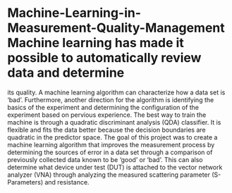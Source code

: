 # Machine-Learning-in-Measurement-Quality-Management     Machine learning has made it possible to automatically review data and determine 
its quality. A machine learning algorithm can characterize how a data set is ‘bad’. Furthermore, another direction for the algorithm is 
identifying the basics of the experiment and determining the configuration of the experiment based on pervious experience.
The best way to train the machine is through a  quadratic discriminant analysis (QDA) classifier. It is flexible 
and fits the data better because the decision boundaries are quadratic in the predictor space. 
The goal of this project was to create a machine learning algorithm that improves the measurement process by 
determining the sources of error in a data set through a comparison of previously collected data known to be 
‘good’ or ‘bad’. This can also determine what device under test (DUT) is attached to the vector network analyzer 
(VNA) through analyzing the measured scattering parameter (S-Parameters)  and resistance. 



